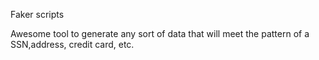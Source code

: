 Faker scripts

Awesome tool to generate any sort of data that will meet the pattern of a SSN,address, credit card, etc.
